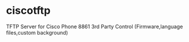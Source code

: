 # ciscotftp
TFTP Server for Cisco Phone 8861 3rd Party Control (Firmware,language files,custom background)
